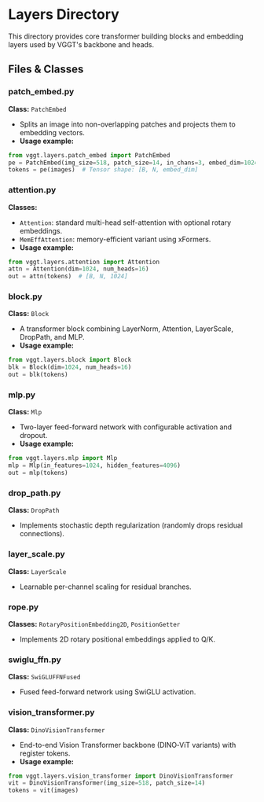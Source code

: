 # Layers Directory

This directory provides core transformer building blocks and embedding layers used by VGGT's backbone and heads.

## Files & Classes

### patch_embed.py
**Class:** `PatchEmbed`
- Splits an image into non-overlapping patches and projects them to embedding vectors.
- **Usage example:**
```python
from vggt.layers.patch_embed import PatchEmbed
pe = PatchEmbed(img_size=518, patch_size=14, in_chans=3, embed_dim=1024)
tokens = pe(images)  # Tensor shape: [B, N, embed_dim]
```

### attention.py
**Classes:**
- `Attention`: standard multi-head self-attention with optional rotary embeddings.
- `MemEffAttention`: memory-efficient variant using xFormers.
- **Usage example:**
```python
from vggt.layers.attention import Attention
attn = Attention(dim=1024, num_heads=16)
out = attn(tokens)  # [B, N, 1024]
```

### block.py
**Class:** `Block`
- A transformer block combining LayerNorm, Attention, LayerScale, DropPath, and MLP.
- **Usage example:**
```python
from vggt.layers.block import Block
blk = Block(dim=1024, num_heads=16)
out = blk(tokens)
```

### mlp.py
**Class:** `Mlp`
- Two-layer feed-forward network with configurable activation and dropout.
- **Usage example:**
```python
from vggt.layers.mlp import Mlp
mlp = Mlp(in_features=1024, hidden_features=4096)
out = mlp(tokens)
```

### drop_path.py
**Class:** `DropPath`
- Implements stochastic depth regularization (randomly drops residual connections).

### layer_scale.py
**Class:** `LayerScale`
- Learnable per-channel scaling for residual branches.

### rope.py
**Classes:** `RotaryPositionEmbedding2D`, `PositionGetter`
- Implements 2D rotary positional embeddings applied to Q/K.

### swiglu_ffn.py
**Class:** `SwiGLUFFNFused`
- Fused feed-forward network using SwiGLU activation.

### vision_transformer.py
**Class:** `DinoVisionTransformer`
- End-to-end Vision Transformer backbone (DINO‑ViT variants) with register tokens.
- **Usage example:**
```python
from vggt.layers.vision_transformer import DinoVisionTransformer
vit = DinoVisionTransformer(img_size=518, patch_size=14)
tokens = vit(images)
```
